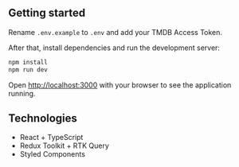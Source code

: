 ## Getting started

Rename `.env.example` to `.env` and add your TMDB Access Token.

After that, install dependencies and run the development server:

```bash
npm install
npm run dev
```

Open [http://localhost:3000](http://localhost:3000) with your browser to see the application running.

## Technologies

-   React + TypeScript
-   Redux Toolkit + RTK Query
-   Styled Components
